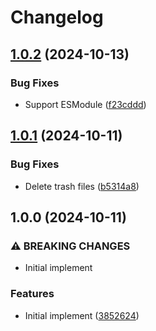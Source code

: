 # Changelog

## [1.0.2](https://github.com/ookkoouu/action-yml/compare/v1.0.1...v1.0.2) (2024-10-13)


### Bug Fixes

* Support ESModule ([f23cddd](https://github.com/ookkoouu/action-yml/commit/f23cddd088d4c8cc6bd346b3ad82a4b29e5f3113))

## [1.0.1](https://github.com/ookkoouu/action-yml/compare/v1.0.0...v1.0.1) (2024-10-11)


### Bug Fixes

* Delete trash files ([b5314a8](https://github.com/ookkoouu/action-yml/commit/b5314a8f22c894dda7b841283d55f8541036559e))

## 1.0.0 (2024-10-11)


### ⚠ BREAKING CHANGES

* Initial implement

### Features

* Initial implement ([3852624](https://github.com/ookkoouu/action-yml/commit/3852624cf2c7e27467a44130676cd200f4896781))
